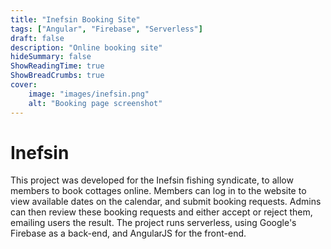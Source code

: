 ```yaml
---
title: "Inefsin Booking Site"
tags: ["Angular", "Firebase", "Serverless"]
draft: false
description: "Online booking site"
hideSummary: false
ShowReadingTime: true
ShowBreadCrumbs: true
cover:
    image: "images/inefsin.png"
    alt: "Booking page screenshot"
---
```


# Inefsin

This project was developed for the Inefsin fishing syndicate, to allow members to book cottages online. Members can log in to the website to view available dates on the calendar, and submit booking requests. Admins can then review these booking requests and either accept or reject them, emailing users the result. The project runs serverless, using Google's Firebase as a back-end, and AngularJS for the front-end.